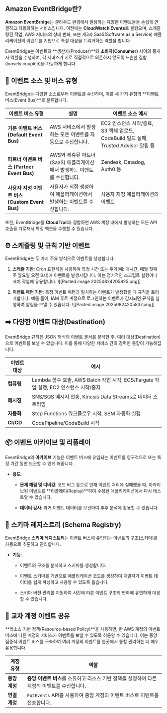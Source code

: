 ## Amazon EventBridge란?

**Amazon EventBridge**는 클라우드 환경에서 발생하는 다양한 이벤트들을 손쉽게 연결하고 자동화하는 서비스입니다. 이전에는 **CloudWatch Events**로 불렸으며, 스케줄링된 작업, AWS 서비스의 상태 변화, 또는 제3자 SaaS(Software as a Service) 애플리케이션의 이벤트를 기반으로 특정 대상을 트리거하는 역할을 합니다.

EventBridge는 이벤트의 **생산자(Producer)**와 **소비자(Consumer)** 사이의 중개자 역할을 수행하여, 각 서비스가 서로 직접적으로 의존하지 않도록 느슨한 결합(loosely coupled)을 가능하게 합니다.

## 📡 이벤트 소스 및 버스 유형

EventBridge는 다양한 소스로부터 이벤트를 수신하며, 이를 세 가지 유형의 **이벤트 버스(Event Bus)**로 분류합니다.

|이벤트 버스 유형|설명|이벤트 소스 예시|
|---|---|---|
|**기본 이벤트 버스 (Default Event Bus)**|AWS 서비스에서 발생하는 모든 이벤트를 자동으로 수신합니다.|EC2 인스턴스 시작/종료, S3 객체 업로드, CodeBuild 빌드 실패, Trusted Advisor 알림 등|
|**파트너 이벤트 버스 (Partner Event Bus)**|AWS와 제휴된 파트너(SaaS) 애플리케이션에서 발생하는 이벤트를 수신합니다.|Zendesk, Datadog, Auth0 등|
|**사용자 지정 이벤트 버스 (Custom Event Bus)**|사용자가 직접 생성하여 애플리케이션에서 발생하는 이벤트를 수신합니다.|사용자 지정 애플리케이션의 이벤트|

또한, EventBridge를 **CloudTrail**과 결합하면 AWS 계정 내에서 발생하는 모든 API 호출을 가로채서 특정 액션을 수행할 수 있습니다.

## ⏰ 스케줄링 및 규칙 기반 이벤트

EventBridge는 두 가지 주요 방식으로 이벤트를 생성합니다.

1. **스케줄 기반**: Cron 표현식을 사용하여 특정 시간 또는 주기(예: 매시간, 매월 첫째 주 월요일 오전 8시)에 이벤트를 발생시킵니다. 이는 정기적인 스크립트 실행이나 배치 작업에 유용합니다.
	![[Pasted image 20250824205825.png]]
    
2. **이벤트 패턴 기반**: 특정 이벤트 패턴과 일치하는 이벤트가 발생했을 때 규칙을 트리거합니다. 예를 들어, IAM 루트 계정으로 로그인하는 이벤트가 감지되면 규칙을 실행하여 알림을 보낼 수 있습니다.
	![[Pasted image 20250824205837.png]]


## ➡️ 다양한 이벤트 대상(Destination)

EventBridge 규칙은 JSON 형식의 이벤트 문서를 분석한 후, 여러 대상(Destination)으로 이벤트를 보낼 수 있습니다. 이를 통해 다양한 서비스 간의 강력한 통합이 가능해집니다.

|이벤트 대상|예시|
|---|---|
|**컴퓨팅**|Lambda 함수 호출, AWS Batch 작업 시작, ECS/Fargate 작업 실행, EC2 인스턴스 시작/중지|
|**메시징**|SNS/SQS 메시지 전송, Kinesis Data Streams로 데이터 스트리밍|
|**자동화**|Step Functions 워크플로우 시작, SSM 자동화 실행|
|**CI/CD**|CodePipeline/CodeBuild 시작|

## 📦 이벤트 아카이브 및 리플레이

EventBridge의 **아카이브** 기능은 이벤트 버스에 유입되는 이벤트를 영구적으로 또는 특정 기간 동안 보관할 수 있게 해줍니다.

- **용도**:
    
    - **문제 해결 및 디버깅**: 코드 버그 등으로 인해 이벤트 처리에 실패했을 때, 아카이브된 이벤트를 **리플레이(Replay)**하여 수정된 애플리케이션에서 다시 테스트할 수 있습니다.
    
    - **데이터 감사**: 과거 이벤트 데이터를 보관하여 추후 분석에 활용할 수 있습니다.


## 🧩 스키마 레지스트리 (Schema Registry)

EventBridge **스키마 레지스트리**는 이벤트 버스에 유입되는 이벤트의 구조(스키마)를 자동으로 추론하고 관리합니다.

- **기능**:
    
    - 이벤트의 구조를 분석하고 스키마를 생성합니다.
    
    - 이벤트 스키마를 기반으로 애플리케이션 코드를 생성하여 개발자가 이벤트 데이터를 쉽게 파싱하고 사용할 수 있도록 돕습니다.
    
    - 스키마 버전 관리를 지원하여 시간에 따른 이벤트 구조의 변화에 유연하게 대응할 수 있습니다.


## 🤝 교차 계정 이벤트 공유

**리소스 기반 정책(Resource-based Policy)**을 사용하면, 한 AWS 계정의 이벤트 버스에 다른 계정의 서비스가 이벤트를 보낼 수 있도록 허용할 수 있습니다. 이는 중앙 집중식 이벤트 버스를 구축하여 여러 계정의 이벤트를 한곳에서 통합 관리하는 데 매우 유용합니다.

|계정 유형|역할|
|---|---|
|**중앙 계정**|**중앙 이벤트 버스**를 소유하고 리소스 기반 정책을 설정하여 다른 계정의 이벤트를 수신합니다.|
|**연결 계정**|`PutEvents` API를 사용하여 중앙 계정의 이벤트 버스로 이벤트를 전송합니다.|